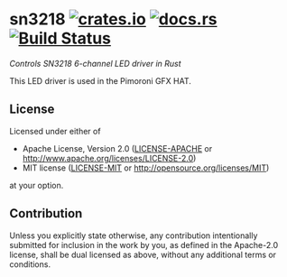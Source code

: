 # sn3218  [![crates.io](https://meritbadge.herokuapp.com/sn3218)](https://crates.io/crates/sn3218) [![docs.rs](https://docs.rs/sn3218/badge.svg)](https://docs.rs/sn3218/) [![Build Status](https://travis-ci.org/zenria/sn3218.svg?branch=master)](https://travis-ci.org/zenria/sn3218)

_Controls SN3218 6-channel LED driver in Rust_

This LED driver is used in the Pimoroni GFX HAT.

## License

Licensed under either of

 * Apache License, Version 2.0
   ([LICENSE-APACHE](LICENSE-APACHE) or http://www.apache.org/licenses/LICENSE-2.0)
 * MIT license
   ([LICENSE-MIT](LICENSE-MIT) or http://opensource.org/licenses/MIT)

at your option.

## Contribution

Unless you explicitly state otherwise, any contribution intentionally submitted
for inclusion in the work by you, as defined in the Apache-2.0 license, shall be
dual licensed as above, without any additional terms or conditions.

